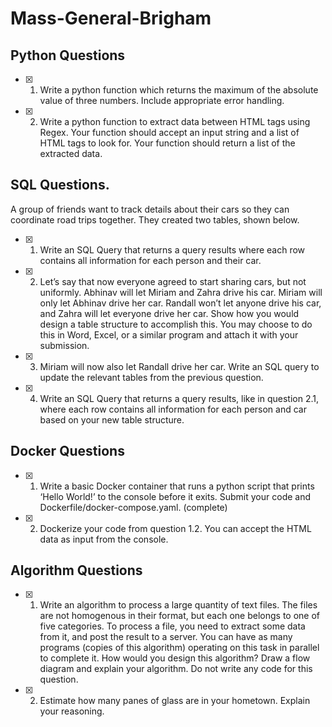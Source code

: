# Mass-General-Brigham
## Python Questions
- [x] 1. Write a python function which returns the maximum of the absolute value of three numbers. Include appropriate error handling.
- [x] 2. Write a python function to extract data between HTML tags using Regex. Your function should accept an input string and a list of HTML tags to look for. Your function should return a list of the extracted data.

## SQL Questions. 
A group of friends want to track details about their cars so they can coordinate road trips together. They created two tables, shown below.
- [x] 1. Write an SQL Query that returns a query results where each row contains all information for each person and their car.
- [x] 2. Let’s say that now everyone agreed to start sharing cars, but not uniformly. Abhinav will let Miriam and Zahra drive his car. Miriam will only let Abhinav drive her car. Randall won’t let anyone drive his car, and Zahra will let everyone drive her car. Show how you would design a table structure to accomplish this. You may choose to do this in Word, Excel, or a similar program and attach it with your submission.
- [x] 3. Miriam will now also let Randall drive her car. Write an SQL query to update the relevant tables from the previous question.
- [x] 4. Write an SQL Query that returns a query results, like in question 2.1, where each row contains all information for each person and car based on your new table structure.
## Docker Questions
- [x] 1. Write a basic Docker container that runs a python script that prints ‘Hello World!’ to the console before it exits. Submit your code and Dockerfile/docker-compose.yaml. (complete)
- [x] 2. Dockerize your code from question 1.2. You can accept the HTML data as input from the console.

## Algorithm Questions
- [x] 1. Write an algorithm to process a large quantity of text files. The files are not homogenous in their format, but each one belongs to one of five categories. To process a file, you need to extract some data from it, and post the result to a server. You can have as many programs (copies of this algorithm) operating on this task in parallel to complete it. How would you design this algorithm? Draw a flow diagram and explain your algorithm. Do not write any code for this question.
- [x] 2. Estimate how many panes of glass are in your hometown. Explain your reasoning.